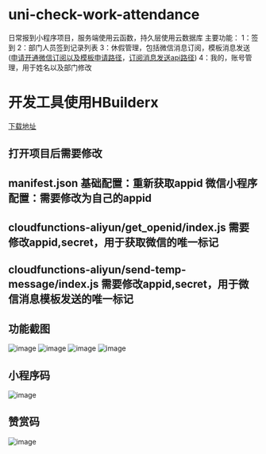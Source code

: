 # uni-check-work-attendance
日常报到小程序项目，服务端使用云函数，持久层使用云数据库
主要功能：
1：签到
2：部门人员签到记录列表
3：休假管理，包括微信消息订阅，模板消息发送([申请开通微信订阅以及模板申请路径](https://mp.weixin.qq.com/)，[订阅消息发送api路径](https://developers.weixin.qq.com/miniprogram/dev/api-backend/open-api/subscribe-message/subscribeMessage.send.html))
4：我的，账号管理，用于姓名以及部门修改

# 开发工具使用HBuilderx
[下载地址](https://www.dcloud.io/hbuilderx.html)

## 打开项目后需要修改
## manifest.json   基础配置：重新获取appid  微信小程序配置：需要修改为自己的appid
## cloudfunctions-aliyun/get_openid/index.js   需要修改appid,secret，用于获取微信的唯一标记
## cloudfunctions-aliyun/send-temp-message/index.js   需要修改appid,secret，用于微信消息模板发送的唯一标记

## 功能截图
![image](static/page1.jpeg)
![image](static/page2.jpeg)
![image](static/page3.jpeg)
![image](static/page4.jpeg)

## 小程序码
![image](static/小程序演示码.jpg)

## 赞赏码
![image](static/赞赏码.jpeg)

